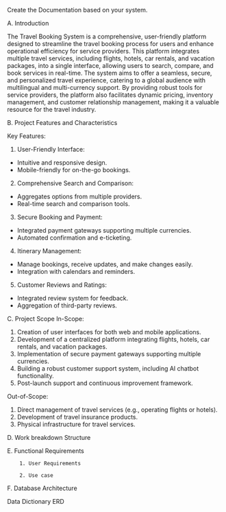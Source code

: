 Create the Documentation based on your system.

A. Introduction

The Travel Booking System is a comprehensive, user-friendly platform designed to streamline the travel booking process for users and enhance operational efficiency for service providers. This platform integrates multiple travel services, including flights, hotels, car rentals, and vacation packages, into a single interface, allowing users to search, compare, and book services in real-time. The system aims to offer a seamless, secure, and personalized travel experience, catering to a global audience with multilingual and multi-currency support. By providing robust tools for service providers, the platform also facilitates dynamic pricing, inventory management, and customer relationship management, making it a valuable resource for the travel industry.

B. Project Features and Characteristics

Key Features:

1. User-Friendly Interface:
- Intuitive and responsive design.
- Mobile-friendly for on-the-go bookings.

2. Comprehensive Search and Comparison:
- Aggregates options from multiple providers.
- Real-time search and comparison tools.

3. Secure Booking and Payment:
- Integrated payment gateways supporting multiple currencies.
- Automated confirmation and e-ticketing.

4. Itinerary Management:
- Manage bookings, receive updates, and make changes easily.
- Integration with calendars and reminders.

5. Customer Reviews and Ratings:
- Integrated review system for feedback.
- Aggregation of third-party reviews.
  
C. Project Scope
In-Scope:

1. Creation of user interfaces for both web and mobile applications.
2. Development of a centralized platform integrating flights, hotels, car rentals, and vacation packages.
3. Implementation of secure payment gateways supporting multiple currencies.
4. Building a robust customer support system, including AI chatbot functionality.
5. Post-launch support and continuous improvement framework.

Out-of-Scope:

1. Direct management of travel services (e.g., operating flights or hotels).
2. Development of travel insurance products.
3. Physical infrastructure for travel services.
   
D. Work breakdown Structure

E. Functional Requirements

        1. User Requirements

        2. Use case

F. Database Architecture

Data Dictionary
 ERD
